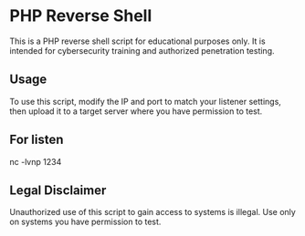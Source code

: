 # PHP Reverse Shell

This is a PHP reverse shell script for educational purposes only. It is intended for cybersecurity training and authorized penetration testing.

## Usage
To use this script, modify the IP and port to match your listener settings, then upload it to a target server where you have permission to test.

## For listen 
nc -lvnp 1234


## Legal Disclaimer
Unauthorized use of this script to gain access to systems is illegal. Use only on systems you have permission to test.
